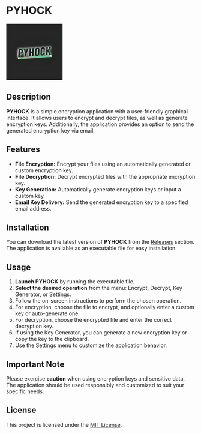 # **PYHOCK**

<img src="Generally/LOGO_PYHOCK.jpg" alt="Logo" height="150">


## Description

**PYHOCK** is a simple encryption application with a user-friendly graphical interface. It allows users to encrypt and decrypt files, as well as generate encryption keys. Additionally, the application provides an option to send the generated encryption key via email.

## Features

- **File Encryption:** Encrypt your files using an automatically generated or custom encryption key.
- **File Decryption:** Decrypt encrypted files with the appropriate encryption key.
- **Key Generation:** Automatically generate encryption keys or input a custom key.
- **Email Key Delivery:** Send the generated encryption key to a specified email address.

## Installation

You can download the latest version of **PYHOCK** from the [Releases](https://github.com/Lon60/PYHOCK/releases/) section. The application is available as an executable file for easy installation.

## Usage

1. **Launch PYHOCK** by running the executable file.
2. **Select the desired operation** from the menu: Encrypt, Decrypt, Key Generator, or Settings.
3. Follow the on-screen instructions to perform the chosen operation.
4. For encryption, choose the file to encrypt, and optionally enter a custom key or auto-generate one.
5. For decryption, choose the encrypted file and enter the correct decryption key.
6. If using the Key Generator, you can generate a new encryption key or copy the key to the clipboard.
7. Use the Settings menu to customize the application behavior.

## Important Note

Please exercise **caution** when using encryption keys and sensitive data. The application should be used responsibly and customized to suit your specific needs.

## License

This project is licensed under the [MIT License](https://opensource.org/licenses/MIT/).
